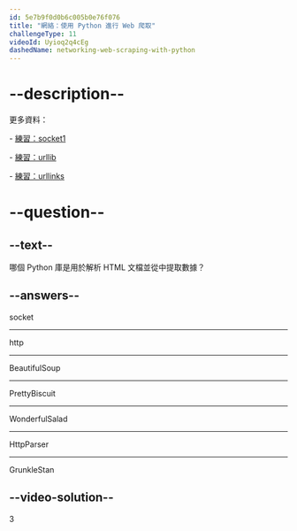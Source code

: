 ```yaml
---
id: 5e7b9f0d0b6c005b0e76f076
title: "網絡：使用 Python 進行 Web 爬取"
challengeType: 11
videoId: Uyioq2q4cEg
dashedName: networking-web-scraping-with-python
---
```


# --description--

更多資料：

\- [練習：socket1](https://www.youtube.com/watch?v=dWLdI143W-g)

\- [練習：urllib](https://www.youtube.com/watch?v=8yis2DvbBkI)

\- [練習：urllinks](https://www.youtube.com/watch?v=g9flPDG9nnY)

# --question--

## --text--

哪個 Python 庫是用於解析 HTML 文檔並從中提取數據？

## --answers--

socket

---

http

---

BeautifulSoup

---

PrettyBiscuit

---

WonderfulSalad

---

HttpParser

---

GrunkleStan

## --video-solution--

3
